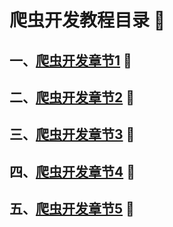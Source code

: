 # 爬虫开发教程目录  :love_letter:
## 一、[爬虫开发章节1](/python/reptile/reptile01.md)  :clown_face:
## 二、[爬虫开发章节2](/python/reptile/reptile02.md)  :clown_face:
## 三、[爬虫开发章节3](/python/reptile/reptile03.md)  :clown_face:
## 四、[爬虫开发章节4](/python/reptile/reptile04.md)  :clown_face:
## 五、[爬虫开发章节5](/python/reptile/reptile05.md)  :clown_face: